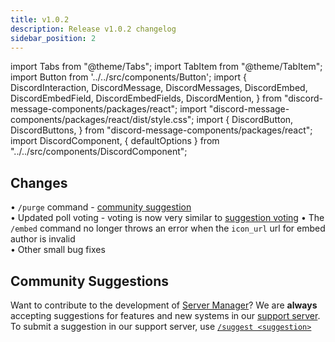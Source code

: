 ```yaml
---
title: v1.0.2
description: Release v1.0.2 changelog
sidebar_position: 2
---
```


import Tabs from "@theme/Tabs";
import TabItem from "@theme/TabItem";
import Button from '../../src/components/Button';
import {
  DiscordInteraction,
  DiscordMessage,
  DiscordMessages,
  DiscordEmbed,
  DiscordEmbedField,
  DiscordEmbedFields,
  DiscordMention,
} from "discord-message-components/packages/react";
import "discord-message-components/packages/react/dist/style.css";
import {
  DiscordButton,
  DiscordButtons,
} from "discord-message-components/packages/react";
import DiscordComponent, { defaultOptions } from "../../src/components/DiscordComponent";


## Changes

<Tabs>
  <TabItem value="disabling-a-single-component" label="New Features" default>
    • <code>/purge</code> command - <a href="../support">community suggestion</a>
    <br/>
    • Updated poll voting - voting is now very similar to <a href="../documentation/suggestions">suggestion voting</a>
  </TabItem>

  <TabItem value="disabling-all-children" label="Bug Fixes">
    • The <code>/embed</code> command no longer throws an error when the <code>icon_url</code> url for embed author is invalid
    <br/>
    • Other small bug fixes
  </TabItem>
</Tabs>

## Community Suggestions
Want to contribute to the development of [Server Manager](../invite)? We are **always** accepting suggestions for features and new systems in our [support server](../support). To submit a suggestion in our support server, use [`/suggest <suggestion>`](../documentation/suggestions)
